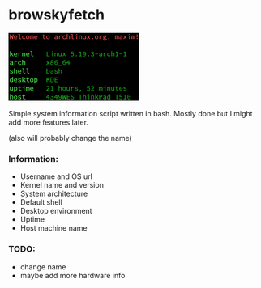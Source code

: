 # browskyfetch

![browskyfetch screenshot](screenshot.png)

Simple system information script written in bash. Mostly done but I might add more features later.

(also will probably change the name)

### Information:

- Username and OS url
- Kernel name and version
- System architecture
- Default shell
- Desktop environment
- Uptime
- Host machine name

### TODO:

- change name
- maybe add more hardware info
